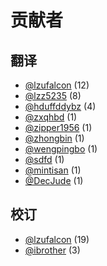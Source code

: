 # 贡献者


## 翻译


-    [@lzufalcon](https://github.com/lzufalcon) (12) <br/>
-    [@lzz5235](https://github.com/lzz5235) (8) <br/>
-    [@hduffddybz](https://github.com/hduffddybz) (4) <br/>
-    [@zxqhbd](https://github.com/zxqhbd) (1) <br/>
-    [@zipper1956](https://github.com/zipper) (1) <br/>
-    [@zhongbin](https://github.com/qkhhyga) (1) <br/>
-    [@wengpingbo](https://github.com/wengpingbo) (1) <br/>
-    [@sdfd](https://github.com/sdfd) (1) <br/>
-    [@mintisan](https://github.com/mintisan) (1) <br/>
-    [@DecJude](https://github.com/DecJude) (1) <br/>


## 校订


-    [@lzufalcon](https://github.com/lzufalcon) (19) <br/>
-    [@ibrother](https://github.com/ibrother) (3) <br/>
